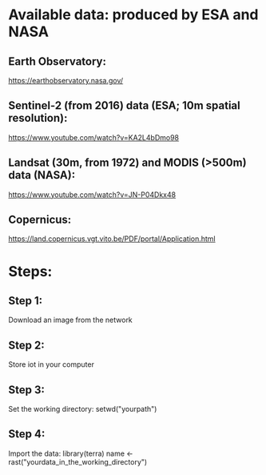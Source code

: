 # Available data: produced by ESA and NASA

## Earth Observatory:
https://earthobservatory.nasa.gov/

## Sentinel-2 (from 2016) data (ESA; 10m spatial resolution):
https://www.youtube.com/watch?v=KA2L4bDmo98

## Landsat (30m, from 1972) and MODIS (>500m) data (NASA):
https://www.youtube.com/watch?v=JN-P04Dkx48

## Copernicus:
https://land.copernicus.vgt.vito.be/PDF/portal/Application.html

# Steps:

## Step 1:
Download an image from the network

## Step 2:
Store iot in your computer

## Step 3:
Set the working directory:
setwd("yourpath")

## Step 4:
Import the data:
library(terra)
name <- rast("yourdata_in_the_working_directory")
